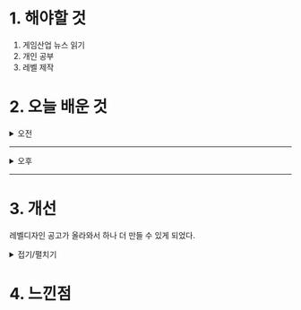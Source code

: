 
# 1. 해야할 것

1. 게임산업 뉴스 읽기 
2. 개인 공부  
3. 레벨 제작



# 2. 오늘 배운 것

<details>
<summary>오전</summary>

## 오늘의 뉴스
### [기사: 20주년을 맞이한 게임들](https://www.gameinsight.co.kr/news/articleView.html?idxno=34161)
![image](https://github.com/user-attachments/assets/e54febc5-dec2-4818-a533-3f1d2457fc4f)

```
끊임없는 변화는 잘 모르겠지만
변화하는 세상에 맞춰 조금씩 바꿀려고 노력하는 것은 보인다.
유명IP와 콜라보를 한다던가 그래픽을 업그레이드 한다던가 하는등의 노력들을 하고 있다.
이런 시대에 내가 변화에 맞춘 인재라는 걸 어떻게 보여줄 수 있을까?
```
</details>

****

<details>
<summary>오후</summary>

## 레벨 제작



## 레벨 구상
[유튜브: 오버킬 시나리오 시연](https://www.youtube.com/watch?v=r1ylKBzTy9g)

[유튜브: 오버킬 정예 시연](https://www.youtube.com/watch?v=33MR3MifGbU)

[나무위키: 오버킬](https://namu.wiki/w/%ED%94%84%EB%A1%9C%EC%A0%9D%ED%8A%B8%20%EC%98%A4%EB%B2%84%ED%82%AC)

## [유튜브: 김실장과 웹툰작가 이종범](https://youtu.be/TIdwRE6UBB4?si=yYpq_4qStydX2dx0)
- 원리
  - 근본이 되는 것
- 법칙
  - 확실한 것. 관찰된 현상에 대한 규칙성을 일반화 한 것
 
법칙은 깰 수 없지만, 원리는 깰 수 있다.\
네가 원리를 잘 알고 그걸 깨뜨려서 자신의 것으로 만든다는 가정하에.

일단 원리를 잘 알고 있어야한다.
</details>

****


# 3. 개선
레벨디자인 공고가 올라와서 하나 더 만들 수 있게 되었다.

<details>
<summary>접기/펼치기</summary>

![image](https://github.com/user-attachments/assets/20a1b919-21ee-4627-be48-4455dd8cccb3)

</details>



# 4. 느낀점



